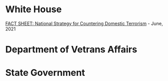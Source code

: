
# White House

[FACT SHEET: National Strategy for Countering Domestic Terrorism](https://www.whitehouse.gov/briefing-room/statements-releases/2021/06/15/fact-sheet-national-strategy-for-countering-domestic-terrorism/) - June, 2021


# Department of Vetrans Affairs


# State Government


